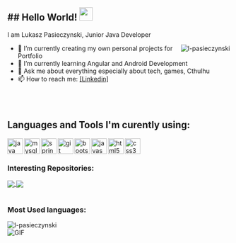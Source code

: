 <h2>## Hello World! <img src="https://raw.githubusercontent.com/iampavangandhi/iampavangandhi/master/gifs/Hi.gif" width="30px"></h2>

I am Lukasz Pasieczynski, Junior Java Developer 

<img align="right" src="https://github-readme-stats.vercel.app/api?username=l-pasieczynski&&show_icons=true&title_color=ffffff&icon_color=bb2acf&text_color=daf7dc&bg_color=151515" alt="l-pasieczynski"/>

- 🔭 I’m currently creating my own personal projects for Portfolio
- 🌱 I’m currently learning Angular and Android Development
- 💬 Ask me about everything especially about tech, games, Cthulhu
- 📫 How to reach me: [\[Linkedin\]](https://www.linkedin.com/in/%C5%82ukasz-pasieczy%C5%84ski-a041001a2/)

<br>
<br>

## Languages and Tools I'm curently using: 

<img align="left" src="https://devicons.github.io/devicon/devicon.git/icons/java/java-original-wordmark.svg" alt="java" width="35"/>
<img align="left" src="https://devicons.github.io/devicon/devicon.git/icons/mysql/mysql-original-wordmark.svg" alt="mysql" width="35"/> 
<img align="left" src="https://www.vectorlogo.zone/logos/springio/springio-icon.svg" alt="spring" width="35"/>
<img align="left" src="https://www.vectorlogo.zone/logos/git-scm/git-scm-icon.svg" alt="git" width="35"/>
<img align="left" src="https://devicons.github.io/devicon/devicon.git/icons/bootstrap/bootstrap-plain.svg" alt="bootstrap" width="35"/>
<img align="left" src="https://devicons.github.io/devicon/devicon.git/icons/javascript/javascript-original.svg" alt="javascript" width="35"/>
<img align="left" src="https://devicons.github.io/devicon/devicon.git/icons/html5/html5-original-wordmark.svg" alt="html5" width="35"/>
<img align="left" src="https://devicons.github.io/devicon/devicon.git/icons/css3/css3-original-wordmark.svg" alt="css3" width="35"/> 
                                                                                                                                
<br>
<br>

### Interesting Repositories: 

<a href="https://github.com/l-pasieczynski/Spring-MVC-REST">
  <img align="center" src="https://github-readme-stats.vercel.app/api/pin/?username=l-pasieczynski&repo=Spring-MVC-REST&title_color=ffffff&text_color=c9cacc&icon_color=2bbc8a&bg_color=1d1f21" />
</a>


<a href="https://github.com/l-pasieczynski/Javascript-i-jQuery-REST">
  <img align="center" src="https://github-readme-stats.vercel.app/api/pin/?username=l-pasieczynski&repo=Javascript-i-jQuery-REST&title_color=ffffff&text_color=c9cacc&icon_color=2bbc8a&bg_color=1d1f21" />
</a>    

<br>
<br>

### Most Used languages: 
<img align="left" src="https://github-readme-stats.vercel.app/api/top-langs/?username=l-pasieczynski&layout=compact&hide=html" alt="l-pasieczynski" />
<br/>


<img align="left" alt="GIF" src="https://media.giphy.com/media/13HgwGsXF0aiGY/giphy.gif" />
